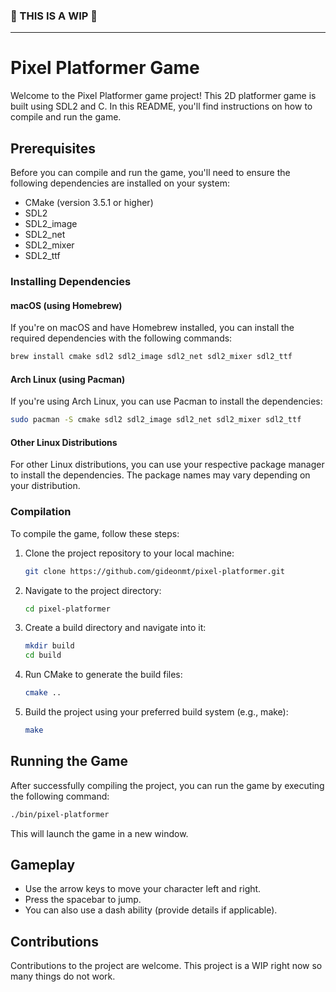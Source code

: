 ### 🛑 THIS IS A WIP 🛑

<hr>

# Pixel Platformer Game

Welcome to the Pixel Platformer game project! This 2D platformer game is built using SDL2 and C. In this README, you'll find instructions on how to compile and run the game.

## Prerequisites

Before you can compile and run the game, you'll need to ensure the following dependencies are installed on your system:

- CMake (version 3.5.1 or higher)
- SDL2
- SDL2_image
- SDL2_net
- SDL2_mixer
- SDL2_ttf

### Installing Dependencies

#### macOS (using Homebrew)

If you're on macOS and have Homebrew installed, you can install the required dependencies with the following commands:

```bash
brew install cmake sdl2 sdl2_image sdl2_net sdl2_mixer sdl2_ttf
```

#### Arch Linux (using Pacman)

If you're using Arch Linux, you can use Pacman to install the dependencies:

```bash
sudo pacman -S cmake sdl2 sdl2_image sdl2_net sdl2_mixer sdl2_ttf
```

#### Other Linux Distributions

For other Linux distributions, you can use your respective package manager to install the dependencies. The package names may vary depending on your distribution.

### Compilation

To compile the game, follow these steps:

1. Clone the project repository to your local machine:

   ```bash
   git clone https://github.com/gideonmt/pixel-platformer.git
   ```

2. Navigate to the project directory:

   ```bash
   cd pixel-platformer
   ```

3. Create a build directory and navigate into it:

   ```bash
   mkdir build
   cd build
   ```

4. Run CMake to generate the build files:

   ```bash
   cmake ..
   ```

5. Build the project using your preferred build system (e.g., make):

   ```bash
   make
   ```

## Running the Game

After successfully compiling the project, you can run the game by executing the following command:

```bash
./bin/pixel-platformer
```

This will launch the game in a new window.

## Gameplay

- Use the arrow keys to move your character left and right.
- Press the spacebar to jump.
- You can also use a dash ability (provide details if applicable).

## Contributions

Contributions to the project are welcome. This project is a WIP right now so many things do not work. 
